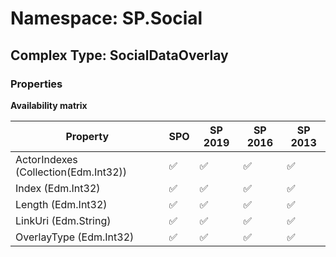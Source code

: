 # Namespace: SP.Social

## Complex Type: SocialDataOverlay

### Properties

**Availability matrix**

Property | SPO | SP 2019 | SP 2016 | SP 2013
----------|-----|---------|---------|--------
ActorIndexes (Collection(Edm.Int32)) | ✅ | ✅ | ✅ | ✅
Index (Edm.Int32) | ✅ | ✅ | ✅ | ✅
Length (Edm.Int32) | ✅ | ✅ | ✅ | ✅
LinkUri (Edm.String) | ✅ | ✅ | ✅ | ✅
OverlayType (Edm.Int32) | ✅ | ✅ | ✅ | ✅
